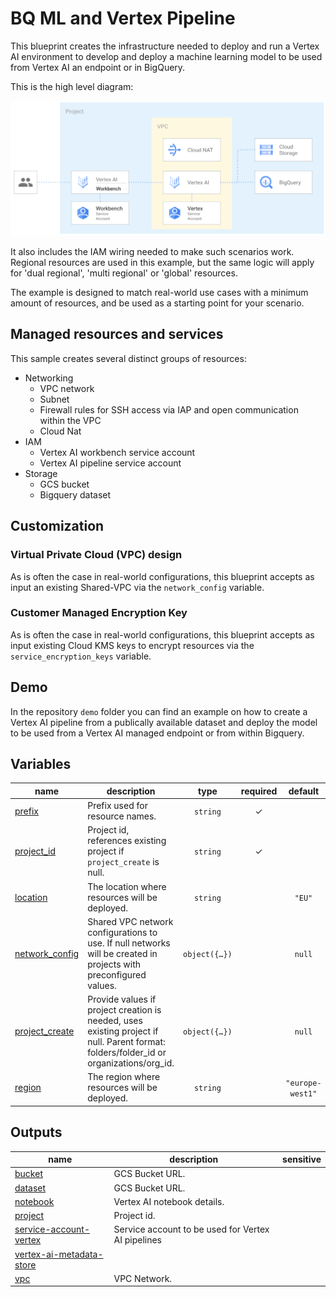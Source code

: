# BQ ML and Vertex Pipeline

This blueprint creates the infrastructure needed to deploy and run a Vertex AI environment to develop and deploy a machine learning model to be used from Vertex AI an endpoint or in BigQuery.

This is the high level diagram:

![High-level diagram](diagram.png "High-level diagram")

It also includes the IAM wiring needed to make such scenarios work. Regional resources are used in this example, but the same logic will apply for 'dual regional', 'multi regional' or 'global' resources.

The example is designed to match real-world use cases with a minimum amount of resources, and be used as a starting point for your scenario.

## Managed resources and services

This sample creates several distinct groups of resources:

- Networking
  - VPC network
  - Subnet
  - Firewall rules for SSH access via IAP and open communication within the VPC
  - Cloud Nat
- IAM
  - Vertex AI workbench service account
  - Vertex AI pipeline service account
- Storage
  - GCS bucket
  - Bigquery dataset

## Customization

### Virtual Private Cloud (VPC) design

As is often the case in real-world configurations, this blueprint accepts as input an existing Shared-VPC via the `network_config` variable.

### Customer Managed Encryption Key

As is often the case in real-world configurations, this blueprint accepts as input  existing Cloud KMS keys to encrypt resources via the `service_encryption_keys` variable.

## Demo

In the repository `demo` folder you can find an example on how to create a Vertex AI pipeline from a publically available dataset and deploy the model to be used from a Vertex AI managed endpoint or from within Bigquery.

<!-- BEGIN TFDOC -->

## Variables

| name | description | type | required | default |
|---|---|:---:|:---:|:---:|
| [prefix](variables.tf#L32) | Prefix used for resource names. | <code>string</code> | ✓ |  |
| [project_id](variables.tf#L50) | Project id, references existing project if `project_create` is null. | <code>string</code> | ✓ |  |
| [location](variables.tf#L16) | The location where resources will be deployed. | <code>string</code> |  | <code>&#34;EU&#34;</code> |
| [network_config](variables.tf#L22) | Shared VPC network configurations to use. If null networks will be created in projects with preconfigured values. | <code title="object&#40;&#123;&#10;  host_project      &#61; string&#10;  network_self_link &#61; string&#10;  subnet_self_link  &#61; string&#10;&#125;&#41;">object&#40;&#123;&#8230;&#125;&#41;</code> |  | <code>null</code> |
| [project_create](variables.tf#L41) | Provide values if project creation is needed, uses existing project if null. Parent format:  folders/folder_id or organizations/org_id. | <code title="object&#40;&#123;&#10;  billing_account_id &#61; string&#10;  parent             &#61; string&#10;&#125;&#41;">object&#40;&#123;&#8230;&#125;&#41;</code> |  | <code>null</code> |
| [region](variables.tf#L55) | The region where resources will be deployed. | <code>string</code> |  | <code>&#34;europe-west1&#34;</code> |

## Outputs

| name | description | sensitive |
|---|---|:---:|
| [bucket](outputs.tf#L15) | GCS Bucket URL. |  |
| [dataset](outputs.tf#L20) | GCS Bucket URL. |  |
| [notebook](outputs.tf#L25) | Vertex AI notebook details. |  |
| [project](outputs.tf#L33) | Project id. |  |
| [service-account-vertex](outputs.tf#L43) | Service account to be used for Vertex AI pipelines |  |
| [vertex-ai-metadata-store](outputs.tf#L48) |  |  |
| [vpc](outputs.tf#L38) | VPC Network. |  |

<!-- END TFDOC -->
